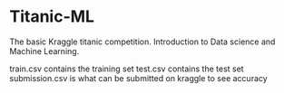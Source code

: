 # Titanic-ML
The basic Kraggle titanic competition. Introduction to Data science and Machine Learning. 

train.csv contains the training set
test.csv contains the test set
submission.csv is what can be submitted on kraggle to see accuracy
